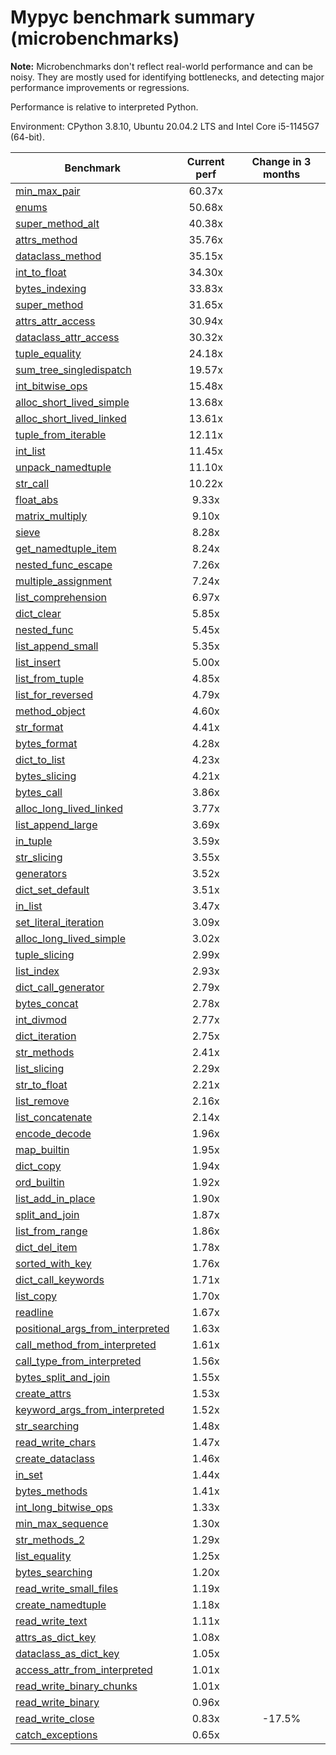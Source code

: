 # Mypyc benchmark summary (microbenchmarks)

**Note:** Microbenchmarks don't reflect real-world performance and can be noisy.
           They are mostly used for identifying bottlenecks, and detecting major performance
           improvements or regressions.

Performance is relative to interpreted Python.

Environment: CPython 3.8.10, Ubuntu 20.04.2 LTS and Intel Core i5-1145G7 (64-bit).

| Benchmark | Current perf | Change in 3 months |
| --- | :---: | :---: |
| [min_max_pair](benchmarks/min_max_pair.md) | 60.37x |  |
| [enums](benchmarks/enums.md) | 50.68x |  |
| [super_method_alt](benchmarks/super_method_alt.md) | 40.38x |  |
| [attrs_method](benchmarks/attrs_method.md) | 35.76x |  |
| [dataclass_method](benchmarks/dataclass_method.md) | 35.15x |  |
| [int_to_float](benchmarks/int_to_float.md) | 34.30x |  |
| [bytes_indexing](benchmarks/bytes_indexing.md) | 33.83x |  |
| [super_method](benchmarks/super_method.md) | 31.65x |  |
| [attrs_attr_access](benchmarks/attrs_attr_access.md) | 30.94x |  |
| [dataclass_attr_access](benchmarks/dataclass_attr_access.md) | 30.32x |  |
| [tuple_equality](benchmarks/tuple_equality.md) | 24.18x |  |
| [sum_tree_singledispatch](benchmarks/sum_tree_singledispatch.md) | 19.57x |  |
| [int_bitwise_ops](benchmarks/int_bitwise_ops.md) | 15.48x |  |
| [alloc_short_lived_simple](benchmarks/alloc_short_lived_simple.md) | 13.68x |  |
| [alloc_short_lived_linked](benchmarks/alloc_short_lived_linked.md) | 13.61x |  |
| [tuple_from_iterable](benchmarks/tuple_from_iterable.md) | 12.11x |  |
| [int_list](benchmarks/int_list.md) | 11.45x |  |
| [unpack_namedtuple](benchmarks/unpack_namedtuple.md) | 11.10x |  |
| [str_call](benchmarks/str_call.md) | 10.22x |  |
| [float_abs](benchmarks/float_abs.md) | 9.33x |  |
| [matrix_multiply](benchmarks/matrix_multiply.md) | 9.10x |  |
| [sieve](benchmarks/sieve.md) | 8.28x |  |
| [get_namedtuple_item](benchmarks/get_namedtuple_item.md) | 8.24x |  |
| [nested_func_escape](benchmarks/nested_func_escape.md) | 7.26x |  |
| [multiple_assignment](benchmarks/multiple_assignment.md) | 7.24x |  |
| [list_comprehension](benchmarks/list_comprehension.md) | 6.97x |  |
| [dict_clear](benchmarks/dict_clear.md) | 5.85x |  |
| [nested_func](benchmarks/nested_func.md) | 5.45x |  |
| [list_append_small](benchmarks/list_append_small.md) | 5.35x |  |
| [list_insert](benchmarks/list_insert.md) | 5.00x |  |
| [list_from_tuple](benchmarks/list_from_tuple.md) | 4.85x |  |
| [list_for_reversed](benchmarks/list_for_reversed.md) | 4.79x |  |
| [method_object](benchmarks/method_object.md) | 4.60x |  |
| [str_format](benchmarks/str_format.md) | 4.41x |  |
| [bytes_format](benchmarks/bytes_format.md) | 4.28x |  |
| [dict_to_list](benchmarks/dict_to_list.md) | 4.23x |  |
| [bytes_slicing](benchmarks/bytes_slicing.md) | 4.21x |  |
| [bytes_call](benchmarks/bytes_call.md) | 3.86x |  |
| [alloc_long_lived_linked](benchmarks/alloc_long_lived_linked.md) | 3.77x |  |
| [list_append_large](benchmarks/list_append_large.md) | 3.69x |  |
| [in_tuple](benchmarks/in_tuple.md) | 3.59x |  |
| [str_slicing](benchmarks/str_slicing.md) | 3.55x |  |
| [generators](benchmarks/generators.md) | 3.52x |  |
| [dict_set_default](benchmarks/dict_set_default.md) | 3.51x |  |
| [in_list](benchmarks/in_list.md) | 3.47x |  |
| [set_literal_iteration](benchmarks/set_literal_iteration.md) | 3.09x |  |
| [alloc_long_lived_simple](benchmarks/alloc_long_lived_simple.md) | 3.02x |  |
| [tuple_slicing](benchmarks/tuple_slicing.md) | 2.99x |  |
| [list_index](benchmarks/list_index.md) | 2.93x |  |
| [dict_call_generator](benchmarks/dict_call_generator.md) | 2.79x |  |
| [bytes_concat](benchmarks/bytes_concat.md) | 2.78x |  |
| [int_divmod](benchmarks/int_divmod.md) | 2.77x |  |
| [dict_iteration](benchmarks/dict_iteration.md) | 2.75x |  |
| [str_methods](benchmarks/str_methods.md) | 2.41x |  |
| [list_slicing](benchmarks/list_slicing.md) | 2.29x |  |
| [str_to_float](benchmarks/str_to_float.md) | 2.21x |  |
| [list_remove](benchmarks/list_remove.md) | 2.16x |  |
| [list_concatenate](benchmarks/list_concatenate.md) | 2.14x |  |
| [encode_decode](benchmarks/encode_decode.md) | 1.96x |  |
| [map_builtin](benchmarks/map_builtin.md) | 1.95x |  |
| [dict_copy](benchmarks/dict_copy.md) | 1.94x |  |
| [ord_builtin](benchmarks/ord_builtin.md) | 1.92x |  |
| [list_add_in_place](benchmarks/list_add_in_place.md) | 1.90x |  |
| [split_and_join](benchmarks/split_and_join.md) | 1.87x |  |
| [list_from_range](benchmarks/list_from_range.md) | 1.86x |  |
| [dict_del_item](benchmarks/dict_del_item.md) | 1.78x |  |
| [sorted_with_key](benchmarks/sorted_with_key.md) | 1.76x |  |
| [dict_call_keywords](benchmarks/dict_call_keywords.md) | 1.71x |  |
| [list_copy](benchmarks/list_copy.md) | 1.70x |  |
| [readline](benchmarks/readline.md) | 1.67x |  |
| [positional_args_from_interpreted](benchmarks/positional_args_from_interpreted.md) | 1.63x |  |
| [call_method_from_interpreted](benchmarks/call_method_from_interpreted.md) | 1.61x |  |
| [call_type_from_interpreted](benchmarks/call_type_from_interpreted.md) | 1.56x |  |
| [bytes_split_and_join](benchmarks/bytes_split_and_join.md) | 1.55x |  |
| [create_attrs](benchmarks/create_attrs.md) | 1.53x |  |
| [keyword_args_from_interpreted](benchmarks/keyword_args_from_interpreted.md) | 1.52x |  |
| [str_searching](benchmarks/str_searching.md) | 1.48x |  |
| [read_write_chars](benchmarks/read_write_chars.md) | 1.47x |  |
| [create_dataclass](benchmarks/create_dataclass.md) | 1.46x |  |
| [in_set](benchmarks/in_set.md) | 1.44x |  |
| [bytes_methods](benchmarks/bytes_methods.md) | 1.41x |  |
| [int_long_bitwise_ops](benchmarks/int_long_bitwise_ops.md) | 1.33x |  |
| [min_max_sequence](benchmarks/min_max_sequence.md) | 1.30x |  |
| [str_methods_2](benchmarks/str_methods_2.md) | 1.29x |  |
| [list_equality](benchmarks/list_equality.md) | 1.25x |  |
| [bytes_searching](benchmarks/bytes_searching.md) | 1.20x |  |
| [read_write_small_files](benchmarks/read_write_small_files.md) | 1.19x |  |
| [create_namedtuple](benchmarks/create_namedtuple.md) | 1.18x |  |
| [read_write_text](benchmarks/read_write_text.md) | 1.11x |  |
| [attrs_as_dict_key](benchmarks/attrs_as_dict_key.md) | 1.08x |  |
| [dataclass_as_dict_key](benchmarks/dataclass_as_dict_key.md) | 1.05x |  |
| [access_attr_from_interpreted](benchmarks/access_attr_from_interpreted.md) | 1.01x |  |
| [read_write_binary_chunks](benchmarks/read_write_binary_chunks.md) | 1.01x |  |
| [read_write_binary](benchmarks/read_write_binary.md) | 0.96x |  |
| [read_write_close](benchmarks/read_write_close.md) | 0.83x | -17.5% |
| [catch_exceptions](benchmarks/catch_exceptions.md) | 0.65x |  |
